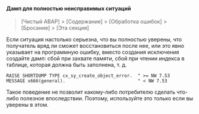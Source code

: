 #### Дамп для полностью неисправимых ситуаций

> [Чистый ABAP] > [Содержание] > [Обработка ошибок] > [Бросание] > [Эта секция]

Если ситуация настолько серьезна, что вы полностью уверены, что получатель вряд ли сможет восстановиться после нее, 
или это явно указывает на программную ошибку, вместо создания исключения создайте дамп: 
сбой при захвате памяти, сбой при чтении индекса в таблице, которая должна быть заполнена, т. д.

```ABAP
RAISE SHORTDUMP TYPE cx_sy_create_object_error.  " >= NW 7.53
MESSAGE x666(general).                           " < NW 7.53
```
Такое поведение не позволит какому-либо потребителю сделать что-либо полезное впоследствии.
Поэтому, используйте это только если вы уверены в этом.
